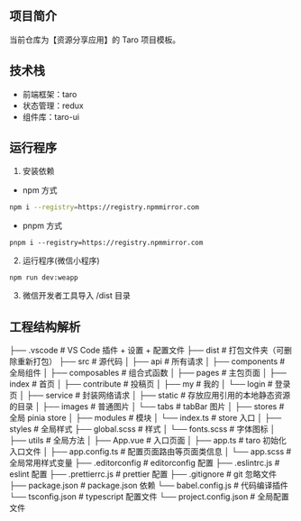 ## 项目简介

当前仓库为【资源分享应用】的 Taro 项目模板。

## 技术栈

- 前端框架：taro
- 状态管理：redux
- 组件库：taro-ui

## 运行程序

1. 安装依赖

- npm 方式

```bash
npm i --registry=https://registry.npmmirror.com
```

- pnpm 方式

```
pnpm i --registry=https://registry.npmmirror.com
```

2. 运行程序(微信小程序)

```
npm run dev:weapp
```

3. 微信开发者工具导入 /dist 目录

## 工程结构解析

├── .vscode # VS Code 插件 + 设置 + 配置文件
├── dist # 打包文件夹（可删除重新打包）
├── src # 源代码
│ ├── api # 所有请求
│ ├── components # 全局组件
│ ├── composables # 组合式函数
│ ├── pages # 主包页面
│ ├── index # 首页
│ ├── contribute # 投稿页
│ ├── my # 我的
│ └── login # 登录页
│ ├── service # 封装网络请求
│ ├── static # 存放应用引用的本地静态资源的目录
│ ├── images # 普通图片
│ └── tabs # tabBar 图片
│ ├── stores # 全局 pinia store
│ ├── modules # 模块
│ └── index.ts # store 入口
│ ├── styles # 全局样式
├── global.scss # 样式
│ └── fonts.scss # 字体图标
│ ├── utils # 全局方法
│ ├── App.vue # 入口页面
│ ├── app.ts # taro 初始化入口文件
│ ├── app.config.ts # 配置页面路由等页面类信息
│ └── app.scss # 全局常用样式变量
├── .editorconfig # editorconfig 配置
├── .eslintrc.js # eslint 配置
├── .prettierrc.js # prettier 配置
├── .gitignore # git 忽略文件
├── package.json # package.json 依赖
└── babel.config.js # 代码编译插件
└── tsconfig.json # typescript 配置文件
└── project.config.json # 全局配置文件
